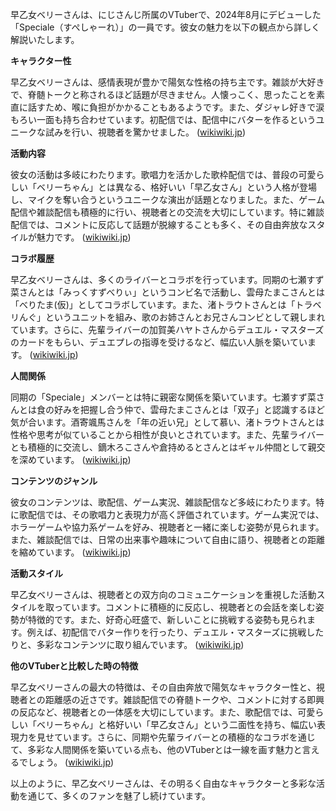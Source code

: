 早乙女ベリーさんは、にじさんじ所属のVTuberで、2024年8月にデビューした「Speciale（すぺしゃーれ）」の一員です。彼女の魅力を以下の観点から詳しく解説いたします。

**キャラクター性**

早乙女ベリーさんは、感情表現が豊かで陽気な性格の持ち主です。雑談が大好きで、脊髄トークと称されるほど話題が尽きません。人懐っこく、思ったことを素直に話すため、喉に負担がかかることもあるようです。また、ダジャレ好きで涙もろい一面も持ち合わせています。初配信では、配信中にバターを作るというユニークな試みを行い、視聴者を驚かせました。 ([wikiwiki.jp](https://wikiwiki.jp/nijisanji/%E6%97%A9%E4%B9%99%E5%A5%B3%E3%83%99%E3%83%AA%E3%83%BC?utm_source=openai))

**活動内容**

彼女の活動は多岐にわたります。歌唱力を活かした歌枠配信では、普段の可愛らしい「ベリーちゃん」とは異なる、格好いい「早乙女さん」という人格が登場し、マイクを奪い合うというユニークな演出が話題となりました。また、ゲーム配信や雑談配信も積極的に行い、視聴者との交流を大切にしています。特に雑談配信では、コメントに反応して話題が脱線することも多く、その自由奔放なスタイルが魅力です。 ([wikiwiki.jp](https://wikiwiki.jp/nijisanji/%E6%97%A9%E4%B9%99%E5%A5%B3%E3%83%99%E3%83%AA%E3%83%BC?utm_source=openai))

**コラボ履歴**

早乙女ベリーさんは、多くのライバーとコラボを行っています。同期の七瀬すず菜さんとは「みっくすずべりぃ」というコンビ名で活動し、雲母たまこさんとは「べりたま(仮)」としてコラボしています。また、渚トラウトさんとは「トラベリんぐ」というユニットを組み、歌のお姉さんとお兄さんコンビとして親しまれています。さらに、先輩ライバーの加賀美ハヤトさんからデュエル・マスターズのカードをもらい、デュエプレの指導を受けるなど、幅広い人脈を築いています。 ([wikiwiki.jp](https://wikiwiki.jp/nijisanji/%E6%97%A9%E4%B9%99%E5%A5%B3%E3%83%99%E3%83%AA%E3%83%BC?utm_source=openai))

**人間関係**

同期の「Speciale」メンバーとは特に親密な関係を築いています。七瀬すず菜さんとは食の好みを把握し合う仲で、雲母たまこさんとは「双子」と認識するほど気が合います。酒寄颯馬さんを「年の近い兄」として慕い、渚トラウトさんとは性格や思考が似ていることから相性が良いとされています。また、先輩ライバーとも積極的に交流し、鏑木ろこさんや倉持めるとさんとはギャル仲間として親交を深めています。 ([wikiwiki.jp](https://wikiwiki.jp/nijisanji/%E6%97%A9%E4%B9%99%E5%A5%B3%E3%83%99%E3%83%AA%E3%83%BC?utm_source=openai))

**コンテンツのジャンル**

彼女のコンテンツは、歌配信、ゲーム実況、雑談配信など多岐にわたります。特に歌配信では、その歌唱力と表現力が高く評価されています。ゲーム実況では、ホラーゲームや協力系ゲームを好み、視聴者と一緒に楽しむ姿勢が見られます。また、雑談配信では、日常の出来事や趣味について自由に語り、視聴者との距離を縮めています。 ([wikiwiki.jp](https://wikiwiki.jp/nijisanji/%E6%97%A9%E4%B9%99%E5%A5%B3%E3%83%99%E3%83%AA%E3%83%BC?utm_source=openai))

**活動スタイル**

早乙女ベリーさんは、視聴者との双方向のコミュニケーションを重視した活動スタイルを取っています。コメントに積極的に反応し、視聴者との会話を楽しむ姿勢が特徴的です。また、好奇心旺盛で、新しいことに挑戦する姿勢も見られます。例えば、初配信でバター作りを行ったり、デュエル・マスターズに挑戦したりと、多彩なコンテンツに取り組んでいます。 ([wikiwiki.jp](https://wikiwiki.jp/nijisanji/%E6%97%A9%E4%B9%99%E5%A5%B3%E3%83%99%E3%83%AA%E3%83%BC?utm_source=openai))

**他のVTuberと比較した時の特徴**

早乙女ベリーさんの最大の特徴は、その自由奔放で陽気なキャラクター性と、視聴者との距離感の近さです。雑談配信での脊髄トークや、コメントに対する即興の反応など、視聴者との一体感を大切にしています。また、歌配信では、可愛らしい「ベリーちゃん」と格好いい「早乙女さん」という二面性を持ち、幅広い表現力を見せています。さらに、同期や先輩ライバーとの積極的なコラボを通じて、多彩な人間関係を築いている点も、他のVTuberとは一線を画す魅力と言えるでしょう。 ([wikiwiki.jp](https://wikiwiki.jp/nijisanji/%E6%97%A9%E4%B9%99%E5%A5%B3%E3%83%99%E3%83%AA%E3%83%BC?utm_source=openai))

以上のように、早乙女ベリーさんは、その明るく自由なキャラクターと多彩な活動を通じて、多くのファンを魅了し続けています。 